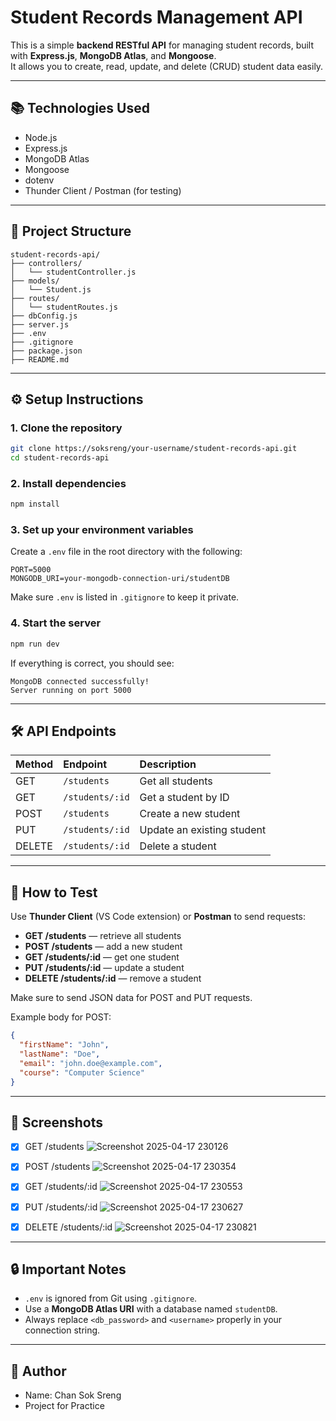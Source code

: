 # Student Records Management API

This is a simple **backend RESTful API** for managing student records, built with **Express.js**, **MongoDB Atlas**, and **Mongoose**.  
It allows you to create, read, update, and delete (CRUD) student data easily.

---

## 📚 Technologies Used

- Node.js
- Express.js
- MongoDB Atlas
- Mongoose
- dotenv
- Thunder Client / Postman (for testing)

---

## 📁 Project Structure

```
student-records-api/
├── controllers/
│   └── studentController.js
├── models/
│   └── Student.js
├── routes/
│   └── studentRoutes.js
├── dbConfig.js
├── server.js
├── .env
├── .gitignore
├── package.json
├── README.md
```

---

## ⚙️ Setup Instructions

### 1. Clone the repository

```bash
git clone https://soksreng/your-username/student-records-api.git
cd student-records-api
```

### 2. Install dependencies

```bash
npm install
```

### 3. Set up your environment variables

Create a `.env` file in the root directory with the following:

```plaintext
PORT=5000
MONGODB_URI=your-mongodb-connection-uri/studentDB
```
Make sure `.env` is listed in `.gitignore` to keep it private.

### 4. Start the server

```bash
npm run dev
```

If everything is correct, you should see:

```
MongoDB connected successfully!
Server running on port 5000
```

---

## 🛠️ API Endpoints

| Method | Endpoint | Description |
|:---|:---|:---|
| GET | `/students` | Get all students |
| GET | `/students/:id` | Get a student by ID |
| POST | `/students` | Create a new student |
| PUT | `/students/:id` | Update an existing student |
| DELETE | `/students/:id` | Delete a student |

---

## 🧪 How to Test

Use **Thunder Client** (VS Code extension) or **Postman** to send requests:

- **GET /students** — retrieve all students
- **POST /students** — add a new student
- **GET /students/:id** — get one student
- **PUT /students/:id** — update a student
- **DELETE /students/:id** — remove a student

Make sure to send JSON data for POST and PUT requests.

Example body for POST:

```json
{
  "firstName": "John",
  "lastName": "Doe",
  "email": "john.doe@example.com",
  "course": "Computer Science"
}
```

---

## 📸 Screenshots

- [x] GET /students
      ![Screenshot 2025-04-17 230126](https://github.com/user-attachments/assets/224616f3-252f-4fae-9b05-311a96520c5f)

- [x] POST /students
      ![Screenshot 2025-04-17 230354](https://github.com/user-attachments/assets/68a5ea1e-caaf-4b0e-ad81-1fdf37310412)

- [x] GET /students/:id
      ![Screenshot 2025-04-17 230553](https://github.com/user-attachments/assets/7b960d96-f7fb-4f81-9ed3-6770f6e412e5)

- [x] PUT /students/:id
      ![Screenshot 2025-04-17 230627](https://github.com/user-attachments/assets/96a478d8-c29f-4b0f-a144-772abd3412b3)

- [x] DELETE /students/:id
      ![Screenshot 2025-04-17 230821](https://github.com/user-attachments/assets/71e17ee7-c2ed-4a58-a0bf-082b27000145)


---

## 🔒 Important Notes

- `.env` is ignored from Git using `.gitignore`.
- Use a **MongoDB Atlas URI** with a database named `studentDB`.
- Always replace `<db_password>` and `<username>` properly in your connection string.

---



## 📌 Author

- Name: Chan Sok Sreng
- Project for Practice
